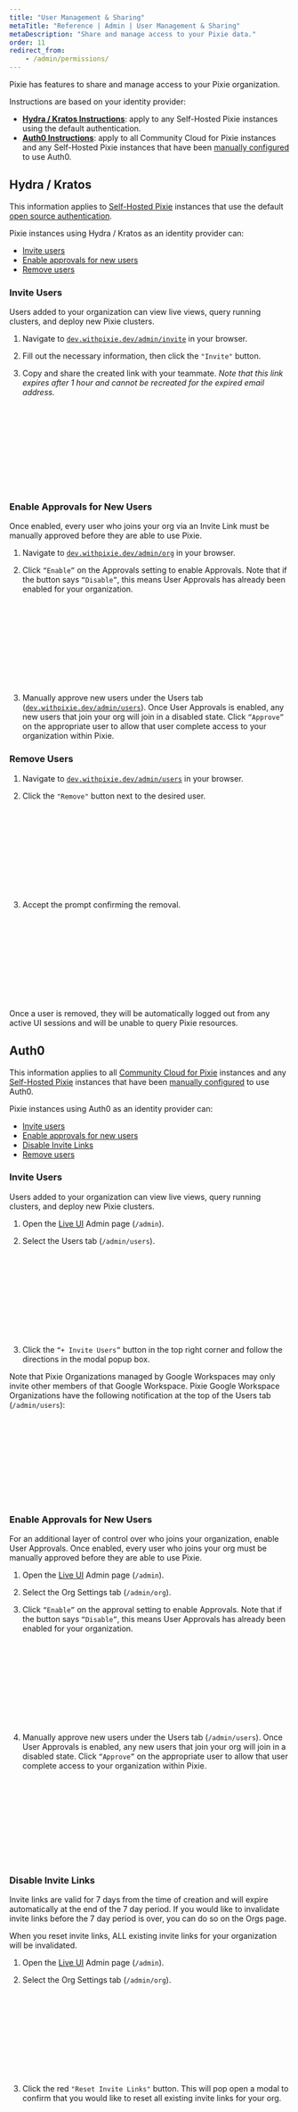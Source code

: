 ```yaml
---
title: "User Management & Sharing"
metaTitle: "Reference | Admin | User Management & Sharing"
metaDescription: "Share and manage access to your Pixie data."
order: 11
redirect_from:
    - /admin/permissions/
---
```


Pixie has features to share and manage access to your Pixie organization.

Instructions are based on your identity provider:

- [**Hydra / Kratos Instructions**](/reference/admin/user-mgmt#hydra-kratos): apply to any Self-Hosted Pixie instances using the default authentication.
- [**Auth0 Instructions**](/reference/admin/user-mgmt#auth0): apply to all Community Cloud for Pixie instances and any Self-Hosted Pixie instances that have been [manually configured](/reference/admin/authentication/#enabling-auth0) to use Auth0.

## Hydra / Kratos

<Alert variant="outlined" severity="info">This information applies to <a href="https://docs.px.dev/installing-pixie/install-guides/self-hosted-pixie/">Self-Hosted Pixie</a> instances that use the default <a href="https://docs.px.dev/reference/admin/authentication/#open-source-auth">open source authentication</a>.
</Alert>

Pixie instances using Hydra / Kratos as an identity provider can:

- [Invite users](/reference/admin/user-mgmt#invite-users)
- [Enable approvals for new users](/reference/admin/user-mgmt#enable-approvals-for-new-users)
- [Remove users](/reference/admin/user-mgmt#enable-approvals-for-new-users)

### Invite Users

Users added to your organization can view live views, query running clusters, and deploy new Pixie clusters.

1. Navigate to [`dev.withpixie.dev/admin/invite`](https://dev.withpixie.dev/admin/invite) in your browser.

2. Fill out the necessary information, then click the `"Invite"` button.

3. Copy and share the created link with your teammate. _Note that this link expires after 1 hour and cannot be recreated for the expired email address._

<svg title='' src='admin/user-mgmt/os-auth-invite-link.png'/>

### Enable Approvals for New Users

Once enabled, every user who joins your org via an Invite Link must be manually approved before they are able to use Pixie.

1. Navigate to [`dev.withpixie.dev/admin/org`](https://dev.withpixie.dev/admin/org) in your browser.

2. Click `“Enable”` on the Approvals setting to enable Approvals. Note that if the button says `“Disable”`, this means User Approvals has already been enabled for your organization.

<svg title='' src='admin/user-mgmt/os-enable-approvals.png'/>

3. Manually approve new users under the Users tab ([`dev.withpixie.dev/admin/users`](https://dev.withpixie.dev/admin/users)). Once User Approvals is enabled, any new users that join your org will join in a disabled state. Click `“Approve”` on the appropriate user to allow that user complete access to your organization within Pixie.

### Remove Users

1. Navigate to [`dev.withpixie.dev/admin/users`](https://dev.withpixie.dev/admin/users) in your browser.

2. Click the `"Remove"` button next to the desired user.

<svg title='' src='admin/user-mgmt/users-tab.png'/>

3. Accept the prompt confirming the removal.

<svg title='' src='admin/user-mgmt/user-removal-prompt.png'/>

Once a user is removed, they will be automatically logged out from any active UI sessions and will be unable to query Pixie resources.

## Auth0

<Alert variant="outlined" severity="info">This information applies to all <a href="https://docs.px.dev/installing-pixie/install-guides/community-cloud-for-pixie/">Community Cloud for Pixie</a> instances and any <a href="https://docs.px.dev/installing-pixie/install-guides/self-hosted-pixie/">Self-Hosted Pixie</a> instances that have been <a href="https://docs.px.dev/reference/admin/authentication/#enabling-auth0">manually configured</a> to use Auth0.
</Alert>

Pixie instances using Auth0 as an identity provider can:

- [Invite users](/reference/admin/user-mgmt#invite-users)
- [Enable approvals for new users](/reference/admin/user-mgmt#enable-approvals-for-new-users)
- [Disable Invite Links](/reference/admin/user-mgmt#invite-users)
- [Remove users](/reference/admin/user-mgmt#enable-approvals-for-new-users)

### Invite Users

Users added to your organization can view live views, query running clusters, and deploy new Pixie clusters.

1. Open the [Live UI](https://work.withpixie.ai/) Admin page (`/admin`).

2. Select the Users tab (`/admin/users`).

<svg title='' src='admin/user-mgmt/users-tab-invite-button.png'/>

3. Click the `“+ Invite Users”` button in the top right corner and follow the directions in the modal popup box.

Note that Pixie Organizations managed by Google Workspaces may only invite other members of that Google Workspace. Pixie Google Workspace Organizations have the following notification at the top of the Users tab (`/admin/users`):

<svg title='' src='admin/user-mgmt/google-workspace-org.png'/>

### Enable Approvals for New Users

For an additional layer of control over who joins your organization, enable User Approvals. Once enabled, every user who joins your org must be manually approved before they are able to use Pixie.

1. Open the [Live UI](https://work.withpixie.ai/) Admin page (`/admin`).

2. Select the Org Settings tab (`/admin/org`).

3. Click `“Enable”` on the approval setting to enable Approvals. Note that if the button says `“Disable”`, this means User Approvals has already been enabled for your organization.

<svg title='' src='admin/user-mgmt/enable-approvals.png'/>

4. Manually approve new users under the Users tab (`/admin/users`). Once User Approvals is enabled, any new users that join your org will join in a disabled state. Click `“Approve”` on the appropriate user to allow that user complete access to your organization within Pixie.

<svg title='' src='admin/user-mgmt/user-unapproved.png'/>

### Disable Invite Links

Invite links are valid for 7 days from the time of creation and will expire automatically at the end of the 7 day period. If you would like to invalidate invite links before the 7 day period is over, you can do so on the Orgs page.

<Alert variant="outlined" severity="warning">When you reset invite links, ALL existing invite links for your organization will be invalidated.</Alert>

1. Open the [Live UI](https://work.withpixie.ai/) Admin page (`/admin`).

2. Select the Org Settings tab (`/admin/org`).

<svg title='' src='admin/user-mgmt/reset-invite-links.png'/>

3. Click the red `"Reset Invite Links"` button. This will pop open a modal to confirm that you would like to reset all existing invite links for your org.

<svg title='' src='admin/user-mgmt/reset-invite-links-confirmation.png'/>

4. Click `“Reset Invite Links”` in the modal to confirm and invalidate all existing invite links.

### Remove Users

1. Open the [Live UI](https://work.withpixie.ai/) Admin page (`/admin`).

2. Select the Users tab (`/admin/users`).

3. Click the `"Remove"` button next to the desired user.

<svg title='' src='admin/user-mgmt/users-tab.png'/>

4. Accept the prompt confirming the removal.

<svg title='' src='admin/user-mgmt/user-removal-prompt.png'/>

Once a user is removed, they will be automatically logged out from any active UI sessions and will be unable to query Pixie resources.
